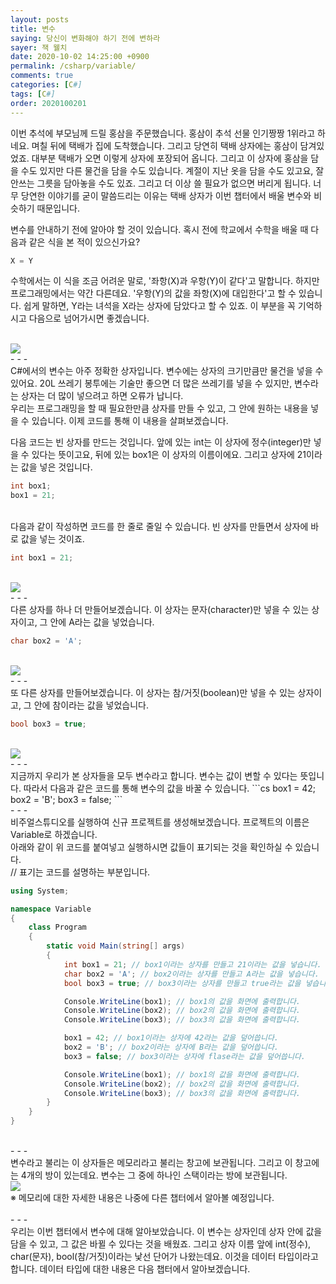 ```yaml
---
layout: posts
title: 변수
saying: 당신이 변화해야 하기 전에 변하라
sayer: 잭 웰치
date: 2020-10-02 14:25:00 +0900
permalink: /csharp/variable/
comments: true
categories: [C#]
tags: [C#]
order: 2020100201
---
```


이번 추석에 부모님께 드릴 홍삼을 주문했습니다. 홍삼이 추석 선물 인기짱짱 1위라고 하네요. 며칠 뒤에 택배가 집에 도착했습니다. 그리고 당연히 택배 상자에는 홍삼이 담겨있었죠. 대부분 택배가 오면 이렇게 상자에 포장되어 옵니다. 그리고 이 상자에 홍삼을 담을 수도 있지만 다른 물건을 담을 수도 있습니다. 계절이 지난 옷을 담을 수도 있고요, 잘 안쓰는 그릇을 담아놓을 수도 있죠. 그리고 더 이상 쓸 필요가 없으면 버리게 됩니다. 너무 당연한 이야기를 굳이 말씀드리는 이유는 택배 상자가 이번 챕터에서 배울 변수와 비슷하기 때문입니다.

변수를 안내하기 전에 알아야 할 것이 있습니다. 혹시 전에 학교에서 수학을 배울 때 다음과 같은 식을 본 적이 있으신가요?

```cs
X = Y
```

수학에서는 이 식을 조금 어려운 말로, '좌항(X)과 우항(Y)이 같다'고 말합니다. 하지만 프로그래밍에서는 약간 다른데요. '우항(Y)의 값을 좌항(X)에 대입한다'고 할 수 있습니다. 쉽게 말하면, Y라는 녀석을 X라는 상자에 담았다고 할 수 있죠. 이 부분을 꼭 기억하시고 다음으로 넘어가시면 좋겠습니다.

<br />
<img src="{{ site.baseurl }}/assets/img/posts/csharp/variable/001.svg" class="w200" />
<br />
- - -
<br />
C#에서의 변수는 아주 정확한 상자입니다. 변수에는 상자의 크기만큼만 물건을 넣을 수 있어요. 20L 쓰레기 봉투에는 기술만 좋으면 더 많은 쓰레기를 넣을 수 있지만, 변수라는 상자는 더 많이 넣으려고 하면 오류가 납니다.<br />
우리는 프로그래밍을 할 때 필요한만큼 상자를 만들 수 있고, 그 안에 원하는 내용을 넣을 수 있습니다. 이제 코드를 통해 이 내용을 살펴보겠습니다.

다음 코드는 빈 상자를 만드는 것입니다. 앞에 있는 int는 이 상자에 정수(integer)만 넣을 수 있다는 뜻이고요, 뒤에 있는 box1은 이 상자의 이름이에요. 그리고 상자에 21이라는 값을 넣은 것입니다.

```cs
int box1;
box1 = 21;
```

<br />
다음과 같이 작성하면 코드를 한 줄로 줄일 수 있습니다. 빈 상자를 만들면서 상자에 바로 값을 넣는 것이죠.

```cs
int box1 = 21;
```
<br />
<img src="{{ site.baseurl }}/assets/img/posts/csharp/variable/002.svg" class="w200" />

<br />
- - -
<br />
다른 상자를 하나 더 만들어보겠습니다. 이 상자는 문자(character)만 넣을 수 있는 상자이고, 그 안에 A라는 값을 넣었습니다.

```cs
char box2 = 'A';
```
<br />
<img src="{{ site.baseurl }}/assets/img/posts/csharp/variable/003.svg" class="w200" />

<br />
- - -
<br />
또 다른 상자를 만들어보겠습니다. 이 상자는 참/거짓(boolean)만 넣을 수 있는 상자이고, 그 안에 참이라는 값을 넣었습니다.

```cs
bool box3 = true;
```
<br />
<img src="{{ site.baseurl }}/assets/img/posts/csharp/variable/004.svg" class="w200" />

<br />
- - -
<br />
지금까지 우리가 본 상자들을 모두 변수라고 합니다. 변수는 값이 변할 수 있다는 뜻입니다. 따라서 다음과 같은 코드를 통해 변수의 값을 바꿀 수 있습니다.
```cs
box1 = 42;
box2 = 'B';
box3 = false;
```

<br />
- - -
<br />
비주얼스튜디오를 실행하여 신규 프로젝트를 생성해보겠습니다. 프로젝트의 이름은 Variable로 하겠습니다.
<br />
아래와 같이 위 코드를 붙여넣고 실행하시면 값들이 표기되는 것을 확인하실 수 있습니다.
<br />
// 표기는 코드를 설명하는 부분입니다.

```cs
using System;

namespace Variable
{
    class Program
    {
        static void Main(string[] args)
        {
            int box1 = 21; // box1이라는 상자를 만들고 21이라는 값을 넣습니다.
            char box2 = 'A'; // box2이라는 상자를 만들고 A라는 값을 넣습니다.
            bool box3 = true; // box3이라는 상자를 만들고 true라는 값을 넣습니다.

            Console.WriteLine(box1); // box1의 값을 화면에 출력합니다.
            Console.WriteLine(box2); // box2의 값을 화면에 출력합니다.
            Console.WriteLine(box3); // box3의 값을 화면에 출력합니다.

            box1 = 42; // box1이라는 상자에 42라는 값을 덮어씁니다. 
            box2 = 'B'; // box2이라는 상자에 B라는 값을 덮어씁니다. 
            box3 = false; // box3이라는 상자에 flase라는 값을 덮어씁니다. 

            Console.WriteLine(box1); // box1의 값을 화면에 출력합니다.
            Console.WriteLine(box2); // box2의 값을 화면에 출력합니다.
            Console.WriteLine(box3); // box3의 값을 화면에 출력합니다.
        }
    }
}
```

<br />
- - -
<br />
변수라고 불리는 이 상자들은 메모리라고 불리는 창고에 보관됩니다. 그리고 이 창고에는 4개의 방이 있는데요. 변수는 그 중에 하나인 스택이라는 방에 보관됩니다.

<br />
<img src="{{ site.baseurl }}/assets/img/posts/csharp/variable/005.svg" class="w500" />
<br />
※ 메모리에 대한 자세한 내용은 나중에 다른 챕터에서 알아볼 예정입니다.
<br /><br />
- - -
<br />
우리는 이번 챕터에서 변수에 대해 알아보았습니다. 이 변수는 상자인데 상자 안에 값을 담을 수 있고, 그 값은 바뀔 수 있다는 것을 배웠죠.
그리고 상자 이름 앞에 int(정수), char(문자), bool(참/거짓)이라는 낯선 단어가 나왔는데요. 이것을 데이터 타입이라고 합니다.
데이터 타입에 대한 내용은 다음 챕터에서 알아보겠습니다.
